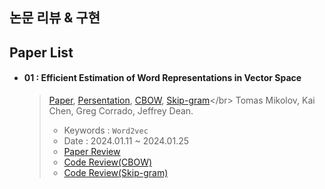 ## 논문 리뷰 & 구현

## Paper List
- #### 01 : Efficient Estimation of Word Representations in Vector Space
  > [Paper](https://arxiv.org/pdf/1301.3781.pdf), [Persentation](https://github.com/NLP-Study-JAPPU/Basic-Course/blob/main/Presentations/Word2Vec_24.01.11_%E1%84%92%E1%85%AA%E1%86%BC%E1%84%92%E1%85%A7%E1%86%AB%E1%84%90%E1%85%A2.pdf), [CBOW](https://github.com/Oneul-hyeon/Paper-with-Code/blob/main/Word2Vec/Word2Vec(CBOW).py), [Skip-gram](https://github.com/Oneul-hyeon/Paper-with-Code/blob/main/Word2Vec/Word2Vec(Skip_gram).py)</br>
  > Tomas Mikolov, Kai Chen, Greg Corrado, Jeffrey Dean.
  >
  > - Keywords : `Word2vec`
  > - Date : 2024.01.11 ~ 2024.01.25
  > - [Paper Review](https://oneul-hyeon.tistory.com/518)
  > - [Code Review(CBOW)](https://oneul-hyeon.tistory.com/530)
  > - [Code Review(Skip-gram)](https://oneul-hyeon.tistory.com/531)





  










